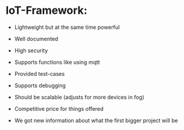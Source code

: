 # IoT-Framework:

+ Lightweight but at the same time powerful
+ Well documented
+ High security
+ Supports functions like using mqtt
+ Provided test-cases
+ Supports debugging
+ Should be scalable (adjusts for more devices in fog)
+ Competitive price for things offered

+ We got new information about what the first bigger project will be
